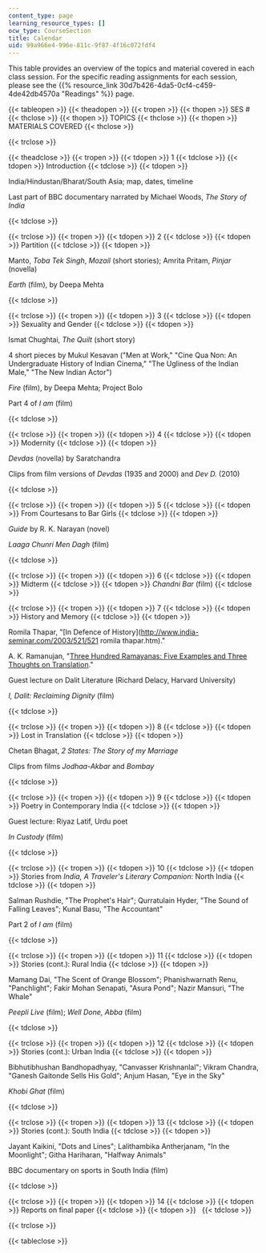 ```yaml
---
content_type: page
learning_resource_types: []
ocw_type: CourseSection
title: Calendar
uid: 99a966e4-996e-811c-9f87-4f16c072fdf4
---
```


This table provides an overview of the topics and material covered in each class session. For the specific reading assignments for each session, please see the {{% resource_link 30d7b426-4da5-0cf4-c459-4de42db4570a "Readings" %}} page.

{{< tableopen >}}
{{< theadopen >}}
{{< tropen >}}
{{< thopen >}}
SES #
{{< thclose >}}
{{< thopen >}}
TOPICS
{{< thclose >}}
{{< thopen >}}
MATERIALS COVERED
{{< thclose >}}

{{< trclose >}}

{{< theadclose >}}
{{< tropen >}}
{{< tdopen >}}
1
{{< tdclose >}}
{{< tdopen >}}
Introduction
{{< tdclose >}}
{{< tdopen >}}


India/Hindustan/Bharat/South Asia; map, dates, timeline

Last part of BBC documentary narrated by Michael Woods, _The Story of India_


{{< tdclose >}}

{{< trclose >}}
{{< tropen >}}
{{< tdopen >}}
2
{{< tdclose >}}
{{< tdopen >}}
Partition
{{< tdclose >}}
{{< tdopen >}}


Manto, _Toba Tek Singh_, _Mozail_ (short stories); Amrita Pritam, _Pinjar_ (novella)

_Earth_ (film), by Deepa Mehta


{{< tdclose >}}

{{< trclose >}}
{{< tropen >}}
{{< tdopen >}}
3
{{< tdclose >}}
{{< tdopen >}}
Sexuality and Gender
{{< tdclose >}}
{{< tdopen >}}


Ismat Chughtai, _The Quilt_ (short story)

4 short pieces by Mukul Kesavan ("Men at Work," "Cine Qua Non: An Undergraduate History of Indian Cinema," "The Ugliness of the Indian Male," "The New Indian Actor")

_Fire_ (film), by Deepa Mehta; Project Bolo

Part 4 of _I am_ (film)


{{< tdclose >}}

{{< trclose >}}
{{< tropen >}}
{{< tdopen >}}
4
{{< tdclose >}}
{{< tdopen >}}
Modernity
{{< tdclose >}}
{{< tdopen >}}


_Devdas_ (novella) by Saratchandra

Clips from film versions of _Devdas_ (1935 and 2000) and _Dev D._ (2010)


{{< tdclose >}}

{{< trclose >}}
{{< tropen >}}
{{< tdopen >}}
5
{{< tdclose >}}
{{< tdopen >}}
From Courtesans to Bar Girls
{{< tdclose >}}
{{< tdopen >}}


_Guide_ by R. K. Narayan (novel)

_Laaga Chunri Men Dagh_ (film)


{{< tdclose >}}

{{< trclose >}}
{{< tropen >}}
{{< tdopen >}}
6
{{< tdclose >}}
{{< tdopen >}}
Midterm
{{< tdclose >}}
{{< tdopen >}}
_Chandni Bar_ (film)
{{< tdclose >}}

{{< trclose >}}
{{< tropen >}}
{{< tdopen >}}
7
{{< tdclose >}}
{{< tdopen >}}
History and Memory
{{< tdclose >}}
{{< tdopen >}}


Romila Thapar, "[In Defence of History](http://www.india-seminar.com/2003/521/521 romila thapar.htm)."

A. K. Ramanujan, "[Three Hundred Ramayanas: Five Examples and Three Thoughts on Translation](http://publishing.cdlib.org/ucpressebooks/view?docId=ft3j49n8h7&chunk.id=d0e1254)."

Guest lecture on Dalit Literature (Richard Delacy, Harvard University)

_I, Dalit: Reclaiming Dignity_ (film)


{{< tdclose >}}

{{< trclose >}}
{{< tropen >}}
{{< tdopen >}}
8
{{< tdclose >}}
{{< tdopen >}}
Lost in Translation
{{< tdclose >}}
{{< tdopen >}}


Chetan Bhagat, _2 States: The Story of my Marriage_

Clips from films _Jodhaa-Akbar_ and _Bombay_


{{< tdclose >}}

{{< trclose >}}
{{< tropen >}}
{{< tdopen >}}
9
{{< tdclose >}}
{{< tdopen >}}
Poetry in Contemporary India
{{< tdclose >}}
{{< tdopen >}}


Guest lecture: Riyaz Latif, Urdu poet

_In Custody_ (film)


{{< tdclose >}}

{{< trclose >}}
{{< tropen >}}
{{< tdopen >}}
10
{{< tdclose >}}
{{< tdopen >}}
Stories from _India, A Traveler's Literary Companion_: North India
{{< tdclose >}}
{{< tdopen >}}


Salman Rushdie, "The Prophet's Hair"; Qurratulain Hyder, "The Sound of Falling Leaves"; Kunal Basu, "The Accountant"

Part 2 of _I am_ (film)


{{< tdclose >}}

{{< trclose >}}
{{< tropen >}}
{{< tdopen >}}
11
{{< tdclose >}}
{{< tdopen >}}
Stories (cont.): Rural India
{{< tdclose >}}
{{< tdopen >}}


Mamang Dai, "The Scent of Orange Blossom"; Phanishwarnath Renu, "Panchlight"; Fakir Mohan Senapati, "Asura Pond"; Nazir Mansuri, "The Whale"

_Peepli Live_ (film); _Well Done, Abba_ (film)


{{< tdclose >}}

{{< trclose >}}
{{< tropen >}}
{{< tdopen >}}
12
{{< tdclose >}}
{{< tdopen >}}
Stories (cont.): Urban India
{{< tdclose >}}
{{< tdopen >}}


Bibhutibhushan Bandhopadhyay, "Canvasser Krishnanlal"; Vikram Chandra, "Ganesh Gaitonde Sells His Gold"; Anjum Hasan, "Eye in the Sky"

_Khobi Ghat_ (film)


{{< tdclose >}}

{{< trclose >}}
{{< tropen >}}
{{< tdopen >}}
13
{{< tdclose >}}
{{< tdopen >}}
Stories (cont.): South India
{{< tdclose >}}
{{< tdopen >}}


Jayant Kaikini, "Dots and Lines"; Lalithambika Antherjanam, "In the Moonlight"; Githa Hariharan, "Halfway Animals"

BBC documentary on sports in South India (film)


{{< tdclose >}}

{{< trclose >}}
{{< tropen >}}
{{< tdopen >}}
14
{{< tdclose >}}
{{< tdopen >}}
Reports on final paper
{{< tdclose >}}
{{< tdopen >}}
 
{{< tdclose >}}

{{< trclose >}}

{{< tableclose >}}